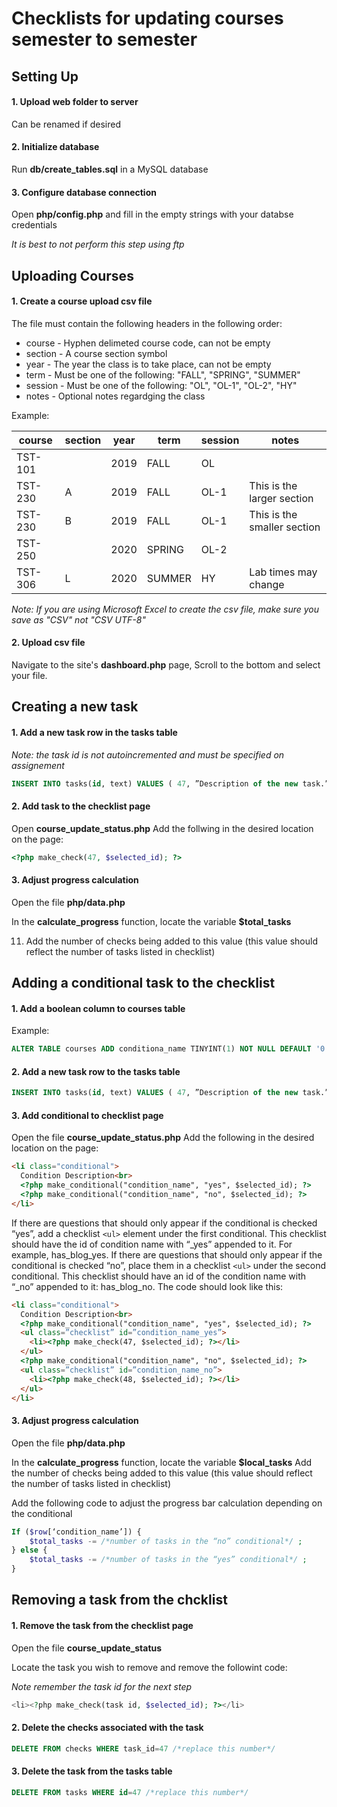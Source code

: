 # Checklists for updating courses semester to semester
## Setting Up
#### 1. Upload web folder to server
Can be renamed if desired

#### 2. Initialize database
Run **db/create_tables.sql** in a MySQL database

#### 3. Configure database connection
Open **php/config.php** and fill in the empty strings with your databse credentials

*It is best to not perform this step using ftp*

## Uploading Courses
#### 1. Create a course upload csv file
The file must contain the following headers in the following order:
 - course - Hyphen delimeted course code, can not be empty
 - section - A course section symbol
 - year - The year the class is to take place, can not be empty
 - term - Must be one of the following: "FALL", "SPRING", "SUMMER"
 - session - Must be one of the following: "OL", "OL-1", "OL-2", "HY"
 - notes - Optional notes regardging the class
 
 Example:
 
course | section | year | term | session | notes
------ | ------- | ---- | ---- | ------- | -----
TST-101 |  | 2019 | FALL | OL |
TST-230 | A | 2019 | FALL | OL-1 | This is the larger section
TST-230 | B | 2019 | FALL | OL-1 | This is the smaller section
TST-250 |  | 2020 | SPRING | OL-2 |
TST-306 | L | 2020 | SUMMER | HY | Lab times may change

*Note: If you are using Microsoft Excel to create the csv file, make sure you save as "CSV" not "CSV UTF-8"*

#### 2. Upload csv file
Navigate to the site's **dashboard.php** page, Scroll to the bottom and select your file.

## Creating a new task
#### 1. Add a new task row in the tasks table
*Note: the task id is not autoincremented and must be specified on assignement*
```SQL
INSERT INTO tasks(id, text) VALUES ( 47, ”Description of the new task.”)
```
#### 2. Add task to the checklist page
Open **course_update_status.php**
Add the follwing in the desired location on the page:
```php
<?php make_check(47, $selected_id); ?>
```

#### 3. Adjust progress calculation
Open the file **php/data.php**

In the **calculate_progress** function, locate the variable **$total_tasks**

11.	Add the number of checks being added to this value (this value should reflect the number of tasks listed in checklist)

## Adding a conditional task to the checklist
#### 1. Add a boolean column to courses table
Example:
```SQL
ALTER TABLE courses ADD conditiona_name TINYINT(1) NOT NULL DEFAULT '0' AFTER has_ally
```
#### 2. Add a new task row to the tasks table
```SQL
INSERT INTO tasks(id, text) VALUES ( 47, ”Description of the new task.”)
```

#### 3. Add conditional to checklist page
Open the file **course_update_status.php**
Add the following in the desired location on the page:
```html
<li class="conditional">
  Condition Description<br>
  <?php make_conditional("condition_name", "yes", $selected_id); ?>
  <?php make_conditional("condition_name", "no", $selected_id); ?>
</li>
```
If there are questions that should only appear if the conditional is checked “yes”, add a checklist `<ul>` element under the first conditional. This checklist should have the id of condition name with “_yes” appended to it. For example, has_blog_yes. If there are questions that should only appear if the conditional is checked “no”, place them in a checklist `<ul>` under the second conditional. This checklist should have an id of the condition name with “_no” appended to it: has_blog_no. The code should look like this:
```html
<li class="conditional">
  Condition Description<br>
  <?php make_conditional("condition_name", "yes", $selected_id); ?>
  <ul class=”checklist” id=”condition_name_yes”>
    <li><?php make_check(47, $selected_id); ?></li>
  </ul>
  <?php make_conditional("condition_name", "no", $selected_id); ?>
  <ul class=”checklist” id=”condition_name_no”>
    <li><?php make_check(48, $selected_id); ?></li>
  </ul>
</li>
```
#### 3. Adjust progress calculation
Open the file **php/data.php**

In the **calculate_progress** function, locate the variable **$local_tasks**
Add the number of checks being added to this value (this value should reflect the number of tasks listed in checklist)

Add the following code to adjust the progress bar calculation depending on the conditional
```php
If ($row[‘condition_name’]) {
	$total_tasks -= /*number of tasks in the “no” conditional*/ ;
} else {
	$total_tasks -= /*number of tasks in the “yes” conditional*/ ;
}
```
## Removing a task from the chcklist
#### 1. Remove the task from the checklist page
Open the file **course_update_status**

Locate the task you wish to remove and remove the followint code:

*Note remember the task id for the next step*
```php
<li><?php make_check(task id, $selected_id); ?></li>
```

#### 2. Delete the checks associated with the task
```SQL
DELETE FROM checks WHERE task_id=47 /*replace this number*/
```

#### 3. Delete the task from the tasks table
```SQL
DELETE FROM tasks WHERE id=47 /*replace this number*/
```
